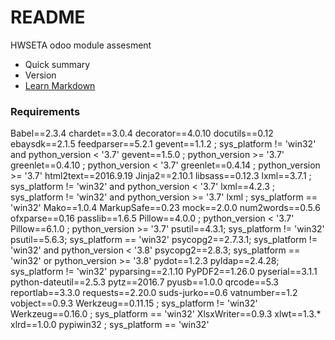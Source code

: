 # README #

HWSETA odoo module assesment

* Quick summary
* Version
* [Learn Markdown](https://bitbucket.org/tutorials/markdowndemo)

### Requirements ###

Babel==2.3.4
chardet==3.0.4
decorator==4.0.10
docutils==0.12
ebaysdk==2.1.5
feedparser==5.2.1
gevent==1.1.2 ; sys_platform != 'win32' and python_version < '3.7'
gevent==1.5.0 ; python_version >= '3.7'
greenlet==0.4.10 ; python_version < '3.7'
greenlet==0.4.14 ; python_version >= '3.7'
html2text==2016.9.19
Jinja2==2.10.1
libsass==0.12.3
lxml==3.7.1 ; sys_platform != 'win32' and python_version < '3.7'
lxml==4.2.3 ; sys_platform != 'win32' and python_version >= '3.7'
lxml ; sys_platform == 'win32'
Mako==1.0.4
MarkupSafe==0.23
mock==2.0.0
num2words==0.5.6
ofxparse==0.16
passlib==1.6.5
Pillow==4.0.0 ; python_version < '3.7'
Pillow==6.1.0 ; python_version >= '3.7'
psutil==4.3.1; sys_platform != 'win32'
psutil==5.6.3; sys_platform == 'win32'
psycopg2==2.7.3.1; sys_platform != 'win32' and python_version < '3.8'
psycopg2==2.8.3; sys_platform == 'win32' or python_version >= '3.8'
pydot==1.2.3
pyldap==2.4.28; sys_platform != 'win32'
pyparsing==2.1.10
PyPDF2==1.26.0
pyserial==3.1.1
python-dateutil==2.5.3
pytz==2016.7
pyusb==1.0.0
qrcode==5.3
reportlab==3.3.0
requests==2.20.0
suds-jurko==0.6
vatnumber==1.2
vobject==0.9.3
Werkzeug==0.11.15 ; sys_platform != 'win32'
Werkzeug==0.16.0  ; sys_platform == 'win32'
XlsxWriter==0.9.3
xlwt==1.3.*
xlrd==1.0.0
pypiwin32 ; sys_platform == 'win32'
